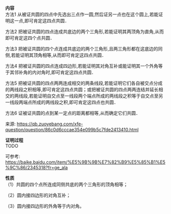 **内容**  
方法1 从被证共圆的四点中先选出三点作一圆,然后证另一点也在这个圆上,若能证明这一点,即可肯定这四点共圆．  
  
方法2 把被证共圆的四点连成共底边的两个三角形,若能证明其两顶角为直角,从而即可肯定这四个点共圆．  
  
方法3 把被证共圆的四个点连成共底边的两个三角形,且两三角形都在这底边的同侧,若能证明其顶角相等,从而即可肯定这四点共圆．  
  
方法4 把被证共圆的四点连成四边形,若能证明其对角互补或能证明其一个外角等于其邻补角的内对角时,即可肯定这四点共圆．  
  
方法5 把被证共圆的四点两两连成相交的两条线段,若能证明它们各自被交点分成的两线段之积相等,即可肯定这四点共圆；或把被证共圆的四点两两连结并延长相交的两线段,若能证明自交点至一线段两个端点所成的两线段之积等于自交点至另一线段两端点所成的两线段之积,即可肯定这四点也共圆．  
  
方法6 证被证共圆的点到某一定点的距离都相等,从而确定它们共圆．  
  
来源: https://qb.zuoyebang.com/xfe-question/question/86c0d6cccae354e099b5c7fde2413410.html  
  
**证明过程**  
TODO  
  
可参考: https://baike.baidu.com/item/%E5%9B%9B%E7%82%B9%E5%85%B1%E5%9C%86/2345318?fr=ge_ala  
  
**性质**  
（1）共圆的四个点所连成同侧共底的两个三角形的顶角相等；  
  
（2）圆内接四边形的对角互补；  
  
（3）圆内接四边形的外角等于内对角。  
